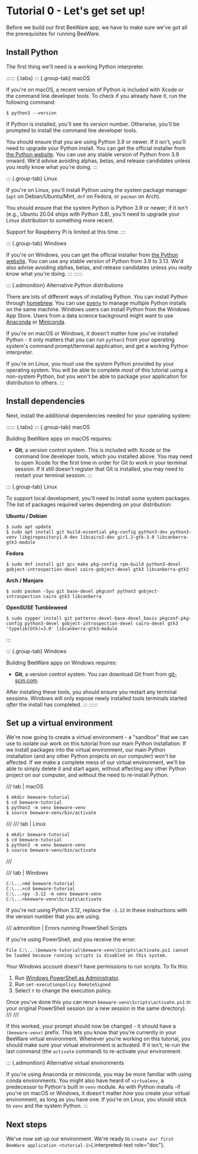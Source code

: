 # Tutorial 0 - Let\'s get set up!

Before we build our first BeeWare app, we have to make sure we\'ve got all the
prerequisites for running BeeWare.

## Install Python

The first thing we\'ll need is a working Python interpreter.

:::::: {.tabs} ::: {.group-tab} macOS

If you\'re on macOS, a recent version of Python is included with Xcode or the
command line developer tools. To check if you already have it, run the following
command:

``` console
$ python3 --version
```

If Python is installed, you\'ll see its version number. Otherwise, you\'ll be
prompted to install the command line developer tools.

You should ensure that you are using Python 3.9 or newer. If it isn\'t, you\'ll
need to upgrade your Python install. You can get the official installer from
[the Python website](https://www.python.org/downloads). You can use any stable
version of Python from 3.9 onward. We\'d advise avoiding alphas, betas, and
release candidates unless you *really* know what you\'re doing. :::

::: {.group-tab} Linux

If you\'re on Linux, you\'ll install Python using the system package manager
(`apt` on Debian/Ubuntu/Mint, `dnf` on Fedora, or `pacman` on Arch).

You should ensure that the system Python is Python 3.9 or newer; if it isn\'t
(e.g., Ubuntu 20.04 ships with Python 3.8), you\'ll need to upgrade your Linux
distribution to something more recent.

Support for Raspberry Pi is limited at this time. :::

::: {.group-tab} Windows

If you\'re on Windows, you can get the official installer from [the Python
website](https://www.python.org/downloads). You can use any stable version of
Python from 3.9 to 3.13. We\'d also advise avoiding alphas, betas, and release
candidates unless you *really* know what you\'re doing. ::: ::::::

::: {.admonition} Alternative Python distributions

There are lots of different ways of installing Python. You can install Python
through [homebrew](https://docs.brew.sh/Homebrew-and-Python). You can use
[pyenv](https://github.com/pyenv/pyenv#simple-python-version-management-pyenv)
to manage multiple Python installs on the same machine. Windows users can
install Python from the Windows App Store. Users from a data science background
might want to use [Anaconda](https://docs.anaconda.com/anaconda/install/) or
[Miniconda](https://docs.conda.io/en/latest/miniconda.html).

If you\'re on macOS or Windows, it doesn\'t matter *how* you\'ve installed
Python - it only matters that you can run `python3` from your operating
system\'s command prompt/terminal application, and get a working Python
interpreter.

If you\'re on Linux, you *must* use the system Python provided by your operating
system. You will be able to complete *most* of this tutorial using a non-system
Python, but you won\'t be able to package your application for distribution to
others. :::

## Install dependencies

Next, install the additional dependencies needed for your operating system:

:::::: {.tabs} ::: {.group-tab} macOS

Building BeeWare apps on macOS requires:

- **Git**, a version control system. This is included with Xcode or the command
  line developer tools, which you installed above. You may need to open Xcode
  for the first time in order for Git to work in your terminal session. If it
  still doesn\'t register that Git is installed, you may need to restart your
  terminal session. :::

::: {.group-tab} Linux

To support local development, you\'ll need to install some system packages. The
list of packages required varies depending on your distribution:

**Ubuntu / Debian**

``` console
$ sudo apt update
$ sudo apt install git build-essential pkg-config python3-dev python3-venv libgirepository1.0-dev libcairo2-dev gir1.2-gtk-3.0 libcanberra-gtk3-module
```

**Fedora**

``` console
$ sudo dnf install git gcc make pkg-config rpm-build python3-devel gobject-introspection-devel cairo-gobject-devel gtk3 libcanberra-gtk3
```

**Arch / Manjaro**

``` console
$ sudo pacman -Syu git base-devel pkgconf python3 gobject-introspection cairo gtk3 libcanberra
```

**OpenSUSE Tumbleweed**

``` console
$ sudo zypper install git patterns-devel-base-devel_basis pkgconf-pkg-config python3-devel gobject-introspection-devel cairo-devel gtk3 'typelib(Gtk)=3.0' libcanberra-gtk3-module
```
:::

::: {.group-tab} Windows

Building BeeWare apps on Windows requires:

- **Git**, a version control system. You can download Git from from
  [git-scm.com](https://git-scm.com/downloads/).

After installing these tools, you should ensure you restart any terminal
sessions. Windows will only expose newly installed tools terminals started
*after* the install has completed. ::: ::::::

## Set up a virtual environment

We\'re now going to create a virtual environment - a \"sandbox\" that we can use
to isolate our work on this tutorial from our main Python installation. If we
install packages into the virtual environment, our main Python installation (and
any other Python projects on our computer) won\'t be affected. If we make a
complete mess of our virtual environment, we\'ll be able to simply delete it and
start again, without affecting any other Python project on our computer, and
without the need to re-install Python.

/// tab | macOS

``` console
$ mkdir beeware-tutorial
$ cd beeware-tutorial
$ python3 -m venv beeware-venv
$ source beeware-venv/bin/activate
```
/// /// tab | Linux

``` console
$ mkdir beeware-tutorial
$ cd beeware-tutorial
$ python3 -m venv beeware-venv
$ source beeware-venv/bin/activate
```
///

/// tab | Windows

``` doscon
C:\...>md beeware-tutorial
C:\...>cd beeware-tutorial
C:\...>py -3.12 -m venv beeware-venv
C:\...>beeware-venv\Scripts\activate
```

If you\'re not using Python 3.12, replace the `-3.12` in these instructions with
the version number that you are using.

/// admonition | Errors running PowerShell Scripts

If you\'re using PowerShell, and you receive the error:

    File C:\...\beeware-tutorial\beeware-venv\Scripts\activate.ps1 cannot be loaded because running scripts is disabled on this system.

Your Windows account doesn\'t have permissions to run scripts. To fix this:

1.  Run [Windows PowerShell as
    Administrator](https://learn.microsoft.com/en-us/powershell/scripting/windows-powershell/starting-windows-powershell?view=powershell-7.4).
2.  Run `set-executionpolicy RemoteSigned`
3.  Select `Y` to change the execution policy.

Once you\'ve done this you can rerun `beeware-venv\Scripts\activate.ps1` in your
original PowerShell session (or a new session in the same directory). /// ///

If this worked, your prompt should now be changed - it should have a
`(beeware-venv)` prefix. This lets you know that you\'re currently in your
BeeWare virtual environment. Whenever you\'re working on this tutorial, you
should make sure your virtual environment is activated. If it isn\'t, re-run the
last command (the `activate` command) to re-activate your environment.

::: {.admonition} Alternative virtual environments

If you\'re using Anaconda or miniconda, you may be more familiar with using
conda environments. You might also have heard of `virtualenv`, a predecessor to
Python\'s built in `venv` module. As with Python installs -if you\'re on macOS
or Windows, it doesn\'t matter *how* you create your virtual environment, as
long as you have one. If you\'re on Linux, you should stick to `venv` and the
system Python. :::

## Next steps

We\'ve now set up our environment. We\'re ready to `create our first BeeWare
application <tutorial-1>`{.interpreted-text role="doc"}.
